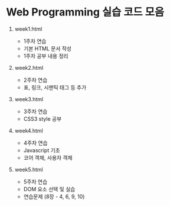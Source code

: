 # Web Programming 실습 코드 모음

1. week1.html
   - 1주차 연습
   - 기본 HTML 문서 작성
   - 1주차 공부 내용 정리
     
2. week2.html
   - 2주차 연습
   - 표, 링크, 시맨틱 태그 등 추가
     
3. week3.html
   - 3주차 연습
   - CSS3 style 공부
     
4. week4.html
   - 4주차 연습
   - Javascript 기초
   - 코어 객체, 사용자 객체
     
5. week5.html
   - 5주차 연습
   - DOM 요소 선택 및 실습
   - 연습문제 (8장 - 4, 6, 9, 10)
  
